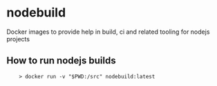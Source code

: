 # nodebuild
Docker images to provide help in build, ci and related tooling for nodejs projects

## How to run nodejs builds

```
	> docker run -v "$PWD:/src" nodebuild:latest 

```


